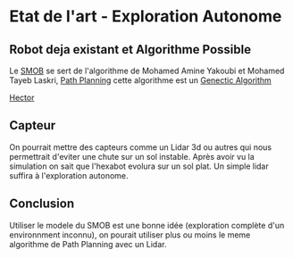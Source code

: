 # Etat de l'art - Exploration Autonome

## Robot deja existant et Algorithme Possible

Le [SMOB](https://blog.savoirfairelinux.com/fr-ca/2018/creation-dun-robot-autonome-pour-lexploration-et-la-mesure-de-surfaces/) se sert de l'algorithme de Mohamed Amine Yakoubi et Mohamed Tayeb Laskri, [Path Planning](https://www.sciencedirect.com/science/article/pii/S2352664516300050?via%3Dihub) cette algorithme est un [Genectic Algorithm](http://www.scholarpedia.org/article/Genetic_algorithms)

[Hector](https://ekvv.uni-bielefeld.de/blog/uninews/entry/first_steps_for_hector_the)

## Capteur

On pourrait mettre des capteurs comme un Lidar 3d ou autres qui nous permettrait d'eviter une chute sur un sol instable. Après avoir vu la simulation on sait que l'hexabot evolura sur un sol plat. Un simple lidar suffira à l'exploration autonome.


## Conclusion

Utiliser le modele du SMOB est une bonne idée (exploration complète d'un environnment inconnu), on pourait utiliser plus ou moins le meme algorithme de Path Planning avec un Lidar.
